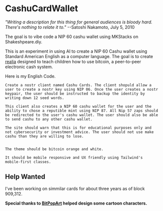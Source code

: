 # CashuCardWallet
*"Writing a description for this thing for general audiences is bloody hard. There's nothing to relate it to."*
--Satoshi Nakamoto, July 5, 2010

The goal is to vibe code a NIP 60 cashu wallet using MKStacks on Shakeshpeare.diy.

This is an experiment in using AI to create a NIP 60 Cashu wallet using Standard American English as a computer language. The goal is to create [realia](https://www.merriam-webster.com/dictionary/realia) designed to teach children how to use bitcoin, a peer-to-peer electronic cash system.


Here is my English Code.

```
Create a nostr client named Cashu Cards. The client shopuld allow a user to create a nostr key using NIP 06. Once the user creates a nostr keypair, the user should be instructed to backup the identity by writing down 12 seed words.

This client also creates a NIP 60 cashu wallet for the user and the ability to chose a reputible mint using NIP 87. All Nip 57 zaps should be redirected to the user's cashu wallet. The user should also be able to send cashu to any other cashu wallet.

The site should warn that this is for educational purposes only and not cybersecurity or investment advice. The user should not use make cashu than they are willing to lose.


The theme should be bitcoin orange and white.

It should be mobile responsive and UX friendly using Tailwind's mobile-first classes.
```






## Help Wanted

I've been working on simmilar cards for about three years as of block 909,312.

**Special thanks to [BitPopArt](https://primal.net/p/nprofile1qqsy8w40ps5wdna3jkchacyrux0t8f90m7k9fkdkhtchqfcw6xf7xnqjrwfkf) helped design some cartoon characters.**
